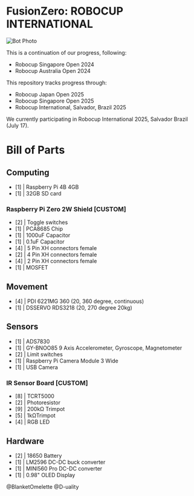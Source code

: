 # FusionZero: ROBOCUP INTERNATIONAL
![Bot Photo](4_documents/Photos/robot_photo.jpg|1000)

This is a continuation of our progress, following:
- Robocup Singapore Open 2024
- Robocup Australia Open 2024

This repository tracks progress through:
- Robocup Japan Open 2025
- Robocup Singapore Open 2025
- Robocup International, Salvador, Brazil 2025

We currently participating in Robocup International 2025, Salvador Brazil (July 17).

# Bill of Parts
## Computing
- [1] | Raspberry Pi 4B 4GB
- [1] | 32GB SD card

### Raspberry Pi Zero 2W Shield [CUSTOM]
- [2] | Toggle switches
- [1] | PCA8685 Chip
- [1] | 1000uF Capacitor
- [1] | 0.1uF Capacitor
- [4] | 5 Pin XH connectors female
- [2] | 4 Pin XH connectors female
- [4] | 2 Pin XH connectors female
- [1] | MOSFET

## Movement
- [4] | PDI 6221MG 360 (20, 360 degree, continuous)
- [1] | DSSERVO RDS3218 (20, 270 degree 20kg)

## Sensors
- [1] | ADS7830
- [1] | GY-BNOO85 9 Axis Accelerometer, Gyroscope, Magnetometer
- [2] | Limit switches
- [1] | Raspberry Pi Camera Module 3 Wide
- [1] | USB Camera

### IR Sensor Board [CUSTOM]
- [8] | TCRT5000
- [2] | Photoresistor
- [9] | 200kΩ Trimpot
- [5] | 1kΩTrimpot
- [4] | RGB LED

## Hardware
- [2] | 18650 Battery 
- [1] | LM2596 DC-DC buck converter 
- [1] | MINI560 Pro DC-DC converter
- [1] | 0.98" OLED Display

@BlanketOmelette
@D-uality
